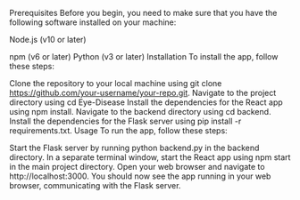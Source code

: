 Prerequisites
Before you begin, you need to make sure that you have the following software installed on your machine:

Node.js (v10 or later)

npm (v6 or later)
Python (v3 or later)
Installation
To install the app, follow these steps:

Clone the repository to your local machine using git clone https://github.com/your-username/your-repo.git.
Navigate to the project directory using cd Eye-Disease
Install the dependencies for the React app using npm install.
Navigate to the backend directory using cd backend.
Install the dependencies for the Flask server using pip install -r requirements.txt.
Usage
To run the app, follow these steps:

Start the Flask server by running python backend.py in the backend directory.
In a separate terminal window, start the React app using npm start in the main project directory.
Open your web browser and navigate to http://localhost:3000.
You should now see the app running in your web browser, communicating with the Flask server.
